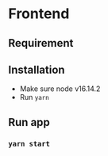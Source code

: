 # Frontend

## Requirement

## Installation

- Make sure node v16.14.2
- Run `yarn`

## Run app

### `yarn start`
